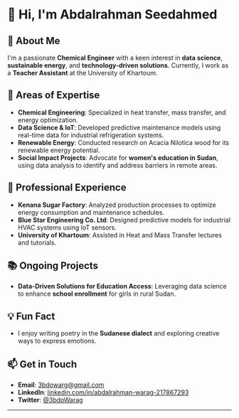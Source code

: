 # 👋 Hi, I'm Abdalrahman Seedahmed

## 🚀 About Me

I'm a passionate **Chemical Engineer** with a keen interest in **data science**, **sustainable energy**, and **technology-driven solutions**. Currently, I work as a **Teacher Assistant** at the University of Khartoum. 

## 🔬 Areas of Expertise

- **Chemical Engineering**: Specialized in heat transfer, mass transfer, and energy optimization.
- **Data Science & IoT**: Developed predictive maintenance models using real-time data for industrial refrigeration systems.
- **Renewable Energy**: Conducted research on Acacia Nilotica wood for its renewable energy potential.
- **Social Impact Projects**: Advocate for **women's education in Sudan**, using data analysis to identify and address barriers in remote areas.

## 💼 Professional Experience

- **Kenana Sugar Factory**: Analyzed production processes to optimize energy consumption and maintenance schedules.
- **Blue Star Engineering Co. Ltd**: Designed predictive models for industrial HVAC systems using IoT sensors.
- **University of Khartoum**: Assisted in Heat and Mass Transfer lectures and tutorials.

## 📚 Ongoing Projects

- **Data-Driven Solutions for Education Access**: Leveraging data science to enhance **school enrollment** for girls in rural Sudan.


## 💡 Fun Fact

- I enjoy writing poetry in the **Sudanese dialect** and exploring creative ways to express emotions.


## 📫 Get in Touch

- **Email**: [3bdowarg@gmail.com](mailto:3bdowarag@gmail.com)
- **LinkedIn**: [linkedin.com/in/abdalrahman-warag-217867293](https://linkedin.com/in/abdalrahman-warag-217867293)
- **Twitter**: [@3bdoWarag](https://twitter.com/3bdoWarag)

---


